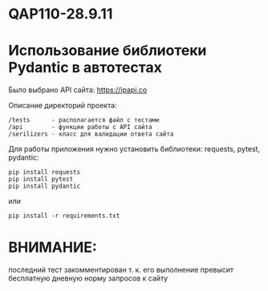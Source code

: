 # QAP110-28.9.11

# Использование библиотеки Pydantic в автотестах

Было выбрано API сайта: https://ipapi.co

Описание директорий проекта:

    /tests      - располагается файл с тестами
    /api        - функции работы с API сайта
    /serilizers - класс для валидации ответа сайта


Для работы приложения нужно установить библиотеки: requests, pytest, pydantic:

    pip install requests 
    pip install pytest 
    pip install pydantic 
или

    pip install -r requirements.txt

# ВНИМАНИЕ: 
последний тест закомментирован т. к. его выполнение превысит бесплатную дневную норму запросов к сайту
